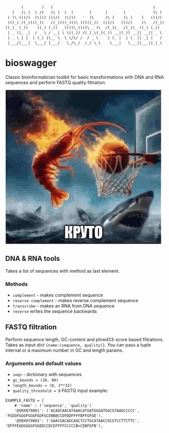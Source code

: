 ```
       (        )   (                                            (     
   (   )\ )  ( /(   )\ )  (  (       (      (       (            )\ )  
 ( )\ (()/(  )\()) (()/(  )\))(   '  )\     )\ )    )\ )    (   (()/(  
 )((_) /(_))((_)\   /(_))((_)()\ )((((_)(  (()/(   (()/(    )\   /(_)) 
((_)_ (_))    ((_) (_))  _(())\_)())\ _ )\  /(_))_  /(_))_ ((_) (_))   
 | _ )|_ _|  / _ \ / __| \ \((_)/ /(_)_\(_)(_)) __|(_)) __|| __|| _ \  
 | _ \ | |  | (_) |\__ \  \ \/\/ /  / _ \    | (_ |  | (_ || _| |   /  
 |___/|___|  \___/ |___/   \_/\_/  /_/ \_\    \___|   \___||___||_|_\  
```
# bioswagger
Classic bioinformatician toolkit for basic transformations with DNA and RNA sequences and perform FASTQ quality filtration.

![swag.png](content%2Fswag.png)

## DNA & RNA tools
Takes a list of sequences with method as last element.
### Methods
- `complement` - makes complement sequence
- `reverse complement` - makes reverse complement sequence
- `transcribe` - makes an RNA from DNA sequence
- `reverse` writes the sequence backwards

## FASTQ filtration
Perform sequence length, GC-content and phred33-score based filtrations.
Takes as input dict `{name:(sequence, quality)}`. You can pass a tuple interval or a maximum number in GC and length params.
### Arguments and default values
- `seqs` - dictionary with sequences
- `gc_bounds = (20, 80)`
- `length_bounds = (0, 2**32)`
- `quality_threshold = 0`
FASTQ input example:
```
EXAMPLE_FASTQ = {
    # 'name' : ('sequence', 'quality')
    '@SRX079801': ('ACAGCAACATAAACATGATGGGATGGCGTAAGCCCCC', 'FGGGFGGGFGGGFGDFGCEBB@CCDFDDFFFFBFFGFGE'),
    '@SRX079803': ('GAACGACAGCAGCTCCTGCATAACCGCGTCCTTCTTC', 'DFFFEGDGGGGFGGEDCCDCEFFFFCCCCCB>CEBFGFB'),
```
